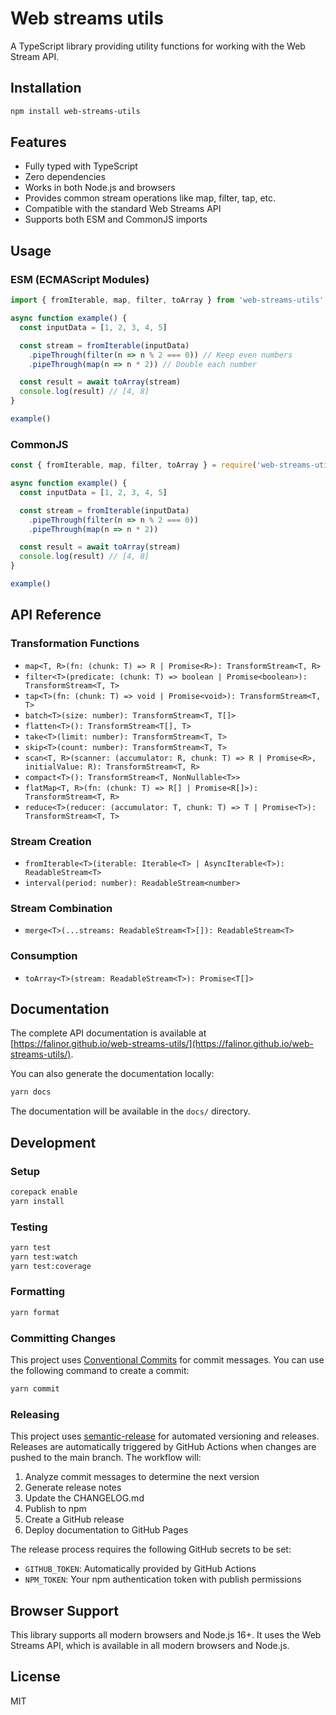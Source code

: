 # Web streams utils

A TypeScript library providing utility functions for working with the Web Stream
API.

## Installation

```bash
npm install web-streams-utils
```

## Features

- Fully typed with TypeScript
- Zero dependencies
- Works in both Node.js and browsers
- Provides common stream operations like map, filter, tap, etc.
- Compatible with the standard Web Streams API
- Supports both ESM and CommonJS imports

## Usage

### ESM (ECMAScript Modules)

```typescript
import { fromIterable, map, filter, toArray } from 'web-streams-utils'

async function example() {
  const inputData = [1, 2, 3, 4, 5]

  const stream = fromIterable(inputData)
    .pipeThrough(filter(n => n % 2 === 0)) // Keep even numbers
    .pipeThrough(map(n => n * 2)) // Double each number

  const result = await toArray(stream)
  console.log(result) // [4, 8]
}

example()
```

### CommonJS

```javascript
const { fromIterable, map, filter, toArray } = require('web-streams-utils')

async function example() {
  const inputData = [1, 2, 3, 4, 5]

  const stream = fromIterable(inputData)
    .pipeThrough(filter(n => n % 2 === 0))
    .pipeThrough(map(n => n * 2))

  const result = await toArray(stream)
  console.log(result) // [4, 8]
}

example()
```

## API Reference

### Transformation Functions

- `map<T, R>(fn: (chunk: T) => R | Promise<R>): TransformStream<T, R>`
- `filter<T>(predicate: (chunk: T) => boolean | Promise<boolean>): TransformStream<T, T>`
- `tap<T>(fn: (chunk: T) => void | Promise<void>): TransformStream<T, T>`
- `batch<T>(size: number): TransformStream<T, T[]>`
- `flatten<T>(): TransformStream<T[], T>`
- `take<T>(limit: number): TransformStream<T, T>`
- `skip<T>(count: number): TransformStream<T, T>`
- `scan<T, R>(scanner: (accumulator: R, chunk: T) => R | Promise<R>, initialValue: R): TransformStream<T, R>`
- `compact<T>(): TransformStream<T, NonNullable<T>>`
- `flatMap<T, R>(fn: (chunk: T) => R[] | Promise<R[]>): TransformStream<T, R>`
- `reduce<T>(reducer: (accumulator: T, chunk: T) => T | Promise<T>): TransformStream<T, T>`

### Stream Creation

- `fromIterable<T>(iterable: Iterable<T> | AsyncIterable<T>): ReadableStream<T>`
- `interval(period: number): ReadableStream<number>`

### Stream Combination

- `merge<T>(...streams: ReadableStream<T>[]): ReadableStream<T>`

### Consumption

- `toArray<T>(stream: ReadableStream<T>): Promise<T[]>`

## Documentation

The complete API documentation is available at [https://falinor.github.io/web-streams-utils/](https://falinor.github.io/web-streams-utils/).

You can also generate the documentation locally:

```bash
yarn docs
```

The documentation will be available in the `docs/` directory.

## Development

### Setup

```bash
corepack enable
yarn install
```

### Testing

```bash
yarn test
yarn test:watch
yarn test:coverage
```

### Formatting

```bash
yarn format
```

### Committing Changes

This project uses [Conventional Commits](https://www.conventionalcommits.org/)
for commit messages. You can use the following command to create a commit:

```bash
yarn commit
```

### Releasing

This project uses [semantic-release](https://semantic-release.gitbook.io/semantic-release/)
for automated versioning and releases. Releases are automatically triggered by
GitHub Actions when changes are pushed to the main branch. The workflow will:

1. Analyze commit messages to determine the next version
2. Generate release notes
3. Update the CHANGELOG.md
4. Publish to npm
5. Create a GitHub release
6. Deploy documentation to GitHub Pages

The release process requires the following GitHub secrets to be set:

- `GITHUB_TOKEN`: Automatically provided by GitHub Actions
- `NPM_TOKEN`: Your npm authentication token with publish permissions

## Browser Support

This library supports all modern browsers and Node.js 16+. It uses the Web
Streams API, which is available in all modern browsers and Node.js.

## License

MIT
